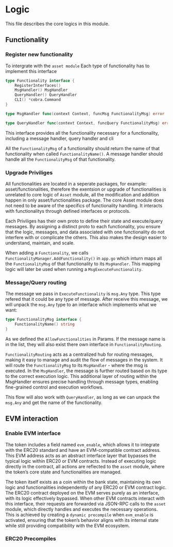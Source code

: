 <!--
order: 5
-->

# Logic

This file describes the core logics in this module.

## Functionality

### Register new functionality

To intergrate with the `asset module` Each type of functionality has to implement this interface

```go
type Functionality interface {
    RegisterInterfaces()
    MsgHandler() MsgHandler
    QueryHandler() QueryHandler
    CLI() *cobra.Command
}

type MsgHandler func(context Context, funcMsg FunctionalityMsg) error

type QueryHandler func(context Context, funcQuery FunctionalityMsg) error
```

This interface provides all the functionality necessary for a functionality, including a message handler, query handler and cli

All the `FunctionalityMsg` of a functionality should return the name of that functionality when called `FunctionalityName()`. A message handler should handle all the `FunctionalityMsg` of that functionality.

### Upgrade Priviliges

All functionalities are located in a seperate packages, for example: asset/functionalities, therefore the exentsion or upgrade of functionalities is unrelated to core logic of `Asset` module, all the modification and addition happen in only asset/functionalities package. The core Asset module does not need to be aware of the specifics of functionality handling. It interacts with functionalitys through defined interfaces or protocols.

Each Priviliges has their own proto to define their state and execute/query messages. By assigning a distinct proto to each functionality, you ensure that the logic, messages, and data associated with one functionality do not interfere with or complicate the others. This also makes the design easier to understand, maintain, and scale.

When adding a `Functionality`, we calls `FunctionalityManager.AddFunctionality()` in `app.go` which inturn maps all the `FunctionalityMsg` of that functionality to its `MsgHandler`. This mapping logic will later be used when running a `MsgExecuteFunctionality`.

### Message/Query routing

The message we pass in `ExecuteFunctionality` is `msg.Any` type. This type refered that it could be any type of message.
After receive this message, we will unpack the `msg.Any` type to an interface which implements what we want:

```go
type FunctionalityMsg interface {
    FunctionalityName() string
}
```

As we defined the `AllowFunctionalities` in Params. If the message name is in the list, they will also exist there own interface in `FunctionalityRouting`.

`FunctionalityRouting` acts as a centralized hub for routing messages, making it easy to manage and audit the flow of messages in the system.
It will route the `FunctionalityMsg` to its `MsgHandler` - where the msg is executed. In the `MsgHandler`, the message is further routed based on its type to the correct execution logic. This additional layer of routing within the MsgHandler ensures precise handling through message types, enabling fine-grained control and execution workflows.

This flow will also work with `QueryHandler`, as long as we can unpack the `msg.Any` and get the name of the functionality.

## EVM interaction

### Enable EVM interface

The token includes a field named `evm_enable`, which allows it to integrate with the ERC20 standard and have an EVM-compatible contract address. This EVM address acts as an abstract interface layer that bypasses the typical logic within ERC20 or EVM contracts. Instead of executing logic directly in the contract, all actions are reflected to the `asset` module, where the token’s core state and functionalities are managed.

The token itself exists as a coin within the bank state, maintaining its own logic and functionalities independently of any ERC20 or EVM contract logic. The ERC20 contract deployed on the EVM serves purely as an interface, with its logic effectively bypassed. When other EVM contracts interact with this interface, their requests are forwarded via JSON-RPC calls to the `asset` module, which directly handles and executes the necessary operations. This is achieved by creating a `dynamic precompile` when `evm_enable` is activated, ensuring that the token’s behavior aligns with its internal state while still providing compatibility with the EVM ecosystem.

### ERC20 Precompiles